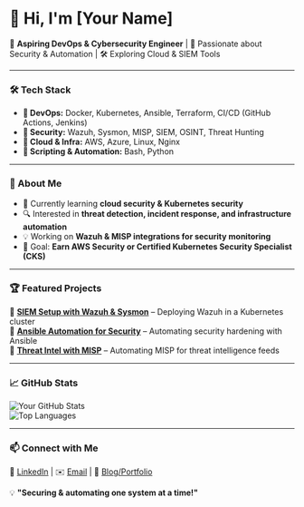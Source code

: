 # 👋 Hi, I'm [Your Name]  

🚀 **Aspiring DevOps & Cybersecurity Engineer** | 🔐 Passionate about Security & Automation | 🛠️ Exploring Cloud & SIEM Tools  

---

### 🛠️ Tech Stack  
- **🔹 DevOps:** Docker, Kubernetes, Ansible, Terraform, CI/CD (GitHub Actions, Jenkins)  
- **🔹 Security:** Wazuh, Sysmon, MISP, SIEM, OSINT, Threat Hunting  
- **🔹 Cloud & Infra:** AWS, Azure, Linux, Nginx  
- **🔹 Scripting & Automation:** Bash, Python  

---

### 📌 About Me  
- 🌱 Currently learning **cloud security & Kubernetes security**  
- 🔍 Interested in **threat detection, incident response, and infrastructure automation**  
- 💡 Working on **Wazuh & MISP integrations for security monitoring**  
- 🎯 Goal: **Earn AWS Security or Certified Kubernetes Security Specialist (CKS)**  

---

### 🏆 Featured Projects  
🔹 **[SIEM Setup with Wazuh & Sysmon](https://github.com/yourusername/wazuh-sysmon-setup)** – Deploying Wazuh in a Kubernetes cluster  
🔹 **[Ansible Automation for Security](https://github.com/yourusername/ansible-security-playbooks)** – Automating security hardening with Ansible  
🔹 **[Threat Intel with MISP](https://github.com/yourusername/misp-threat-intel)** – Automating MISP for threat intelligence feeds  

---

### 📈 GitHub Stats  
![Your GitHub Stats](https://github-readme-stats.vercel.app/api?username=yourusername&show_icons=true&theme=tokyonight)  
![Top Languages](https://github-readme-stats.vercel.app/api/top-langs/?username=yourusername&layout=compact&theme=tokyonight)  

---

### 📫 Connect with Me  
🔗 [LinkedIn](https://linkedin.com/in/yourprofile) | ✉️ [Email](mailto:your.email@example.com) | 📝 [Blog/Portfolio](https://yourwebsite.com)  

💡 **"Securing & automating one system at a time!"**  
